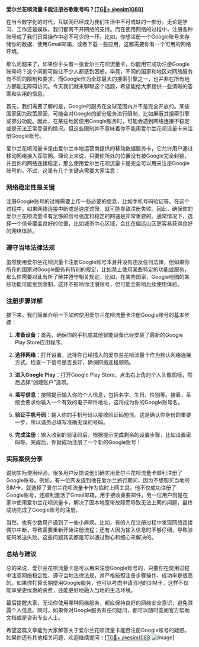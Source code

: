 **爱尔兰花呗流量卡能注册谷歌账号吗？[[TG💪+ @esim1088](https://t.me/s/esim1088)]**

在当今数字化的时代，互联网已经成为我们生活中不可或缺的一部分。无论是学习、工作还是娱乐，我们都离不开网络的支持。而在使用网络的过程中，注册各种账号成了我们日常操作中必不可少的一环。比如，你想注册一个Google账号来存储你的数据、使用Gmail邮箱，或者下载一些应用，这都需要你有一个可用的网络环境。

那么问题来了，如果你手头有一张爱尔兰花呗流量卡，你能用它成功注册Google账号吗？这个问题可能让不少人都感到困惑。毕竟，不同的国家和地区对网络服务有不同的限制和要求，而Google作为全球最大的搜索引擎之一，也并非在所有地方都能无障碍访问。今天我们就来聊聊这个话题，希望能给大家提供一些清晰的答案和实用的信息。

首先，我们需要了解的是，Google的服务在全球范围内并不是完全开放的。某些国家因为政策原因，可能会对Google的部分服务进行限制，比如屏蔽其搜索引擎或部分功能。因此，在某些地区使用Google服务时，可能会遇到网络连接不稳定或是无法正常登录的情况。但这些限制并不意味着你不能用爱尔兰花呗流量卡来注册Google账号。

爱尔兰花呗流量卡是由爱尔兰本地运营商提供的移动数据服务卡，它允许用户通过移动网络接入互联网。理论上来说，只要你所处的位置没有被Google完全封锁，并且你的网络连接稳定，那么使用爱尔兰花呗流量卡是完全可以用来注册Google账号的。不过，这里有几个关键点需要大家注意：

### 网络稳定性是关键

注册Google账号的过程需要上传一些必要的信息，比如手机号码验证等。在这个过程中，如果网络连接中断或是速度过慢，就可能导致注册失败。因此，确保你的爱尔兰花呗流量卡有足够的信号强度和稳定的网速是非常重要的。通常情况下，选择一个信号覆盖良好的位置，比如城市中心区域，会比在偏远山区更容易获得良好的网络体验。

### 遵守当地法律法规

虽然使用爱尔兰花呗流量卡注册Google账号本身并没有违反任何法律，但如果你所在的国家对Google服务有特别的规定，比如禁止使用某些特定的功能或服务，那么你需要对此有所了解并遵守相关规定。比如，在某些国家，Google地图的某些功能可能受到限制，这并不影响你注册账号，但可能会影响后续使用体验。

### 注册步骤详解

接下来，我们简单介绍一下如何使用爱尔兰花呗流量卡注册Google账号的基本步骤：

1. **准备设备**：首先，确保你的手机或其他智能设备已经安装了最新的Google Play Store应用程序。
   
2. **选择网络**：打开设置，选择你已经插入的爱尔兰花呗流量卡作为默认网络连接方式。检查一下信号是否良好，确保网络连接顺畅。

3. **进入Google Play**：打开Google Play Store，点击右上角的个人头像图标，然后选择“创建账户”选项。

4. **填写信息**：按照提示输入你的个人信息，包括名字、生日、性别等。接着，系统会要求你输入一个有效的电子邮件地址，这将成为你的Google账号名。

5. **验证手机号码**：输入你的手机号码以接收验证码短信。这是确认你身份的重要一步，所以请务必填写准确无误的号码。

6. **完成注册**：输入收到的验证码后，根据提示完成剩余的设置步骤，比如设置密码等。完成后，你就成功注册了一个新的Google账号！

### 实际案例分享

说到实际使用经验，很多用户反馈说他们确实用爱尔兰花呗流量卡顺利注册了Google账号。例如，有一位网友提到他在爱尔兰旅行期间，因为不想购买当地的SIM卡，就选择了爱尔兰花呗流量卡作为临时上网工具。他不仅成功注册了Google账号，还顺利激活了Gmail邮箱，用于接收重要邮件。另一位用户则是在家中使用爱尔兰花呗流量卡，解决了因本地宽带故障而导致无法上网的问题，最终成功完成了Google账号的注册。

当然，也有少数用户遇到了一些小麻烦。比如，有的人在注册过程中发现网络连接偶尔中断，导致需要重新开始注册流程；还有人因为输入信息时不够仔细，导致验证码发送失败。这些问题其实都是可以通过耐心和细心来解决的。

### 总结与建议

总的来说，爱尔兰花呗流量卡是可以用来注册Google账号的，只要你在使用过程中注意网络稳定性、遵守当地法律法规，并严格按照注册步骤操作，成功率是很高的。如果你打算长期使用Google服务，也可以考虑申请当地的SIM卡，这样不仅能享受更优惠的资费，还能更好地融入当地的生活环境。

最后提醒大家，无论你使用哪种网络服务，都应保持良好的网络安全意识，避免泄露个人信息。同时，如果你对Google服务有任何疑问，都可以随时查阅官方帮助文档或是咨询专业人士。

希望这篇文章能为大家解答关于爱尔兰花呗流量卡能否注册Google账号的疑惑。如果你还有其他相关问题，欢迎继续提问！[[TG💪+ @esim1088](https://t.me/s/esim1088) ![Image](https://i.postimg.cc/4NQfJmqS/Snipaste-2025-05-13-00-14-12.png)]